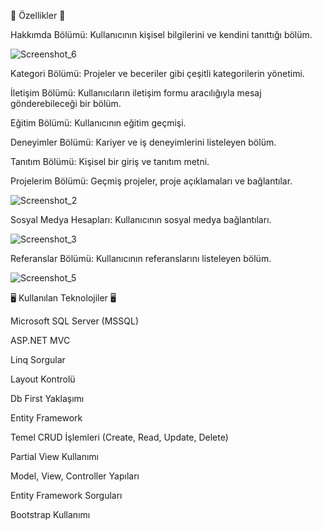 🚀 Özellikler 🚀

Hakkımda Bölümü: Kullanıcının kişisel bilgilerini ve kendini tanıttığı bölüm.

![Screenshot_6](https://github.com/user-attachments/assets/2098882a-d935-4a6d-8c28-99af2c3f2b1d)


Kategori Bölümü: Projeler ve beceriler gibi çeşitli kategorilerin yönetimi.

İletişim Bölümü: Kullanıcıların iletişim formu aracılığıyla mesaj gönderebileceği bir bölüm.

Eğitim Bölümü: Kullanıcının eğitim geçmişi.

Deneyimler Bölümü: Kariyer ve iş deneyimlerini listeleyen bölüm.

Tanıtım Bölümü: Kişisel bir giriş ve tanıtım metni.

Projelerim Bölümü: Geçmiş projeler, proje açıklamaları ve bağlantılar.

![Screenshot_2](https://github.com/user-attachments/assets/14104092-b93a-4291-8ed5-a6383e8ebe79)


Sosyal Medya Hesapları: Kullanıcının sosyal medya bağlantıları.

![Screenshot_3](https://github.com/user-attachments/assets/818d85be-18b0-4570-9b67-970d31a78e1d)

Referanslar Bölümü: Kullanıcının referanslarını listeleyen bölüm.

![Screenshot_5](https://github.com/user-attachments/assets/4152910b-d7c6-4cee-8e59-7fe0cf9a8d3e)


🖥️  Kullanılan Teknolojiler 🖥️ 

Microsoft SQL Server (MSSQL)

ASP.NET MVC

Linq Sorgular

Layout Kontrolü

Db First Yaklaşımı

Entity Framework

Temel CRUD İşlemleri (Create, Read, Update, Delete)

Partial View Kullanımı

Model, View, Controller Yapıları

Entity Framework Sorguları

Bootstrap Kullanımı
